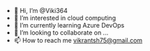 - 👋 Hi, I’m @Viki364
- 👀 I’m interested in cloud computing
- 🌱 I’m currently learning Azure DevOps
- 💞️ I’m looking to collaborate on ...
- 📫 How to reach me vikrantsh75@gmail.com

<!---
Viki364/Viki364 is a ✨ special ✨ repository because its `README.md` (this file) appears on your GitHub profile.
You can click the Preview link to take a look at your changes.
--->
